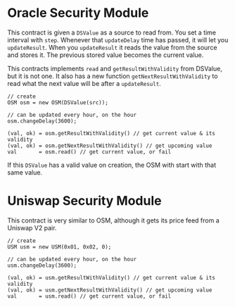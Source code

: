 # Oracle Security Module

This contract is given a `DSValue` as a source to read from. You set a time interval with `step`. Whenever that `updateDelay` time has passed, it will let you `updateResult`. When you `updateResult` it reads the value from the source and stores it. The previous stored value becomes the current value.

This contracts implements `read` and `getResultWithValidity` from DSValue, but it is not one. It also has a new function `getNextResultWithValidity` to read what the next value will be after a `updateResult`.

```
// create
OSM osm = new OSM(DSValue(src));

// can be updated every hour, on the hour
osm.changeDelay(3600);

(val, ok) = osm.getResultWithValidity() // get current value & its validity
(val, ok) = osm.getNextResultWithValidity() // get upcoming value
val       = osm.read() // get current value, or fail

```

If this `DSValue` has a valid value on creation, the OSM with start with that same value.

# Uniswap Security Module

This contract is very similar to OSM, although it gets its price feed from a Uniswap V2 pair.

```
// create
USM usm = new USM(0x01, 0x02, 0);

// can be updated every hour, on the hour
usm.changeDelay(3600);

(val, ok) = usm.getResultWithValidity() // get current value & its validity
(val, ok) = usm.getNextResultWithValidity() // get upcoming value
val       = usm.read() // get current value, or fail

```
